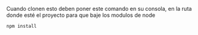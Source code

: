 Cuando clonen esto deben poner este comando en su consola, en la ruta donde esté el proyecto para que baje los modulos de node

```
npm install 
```
